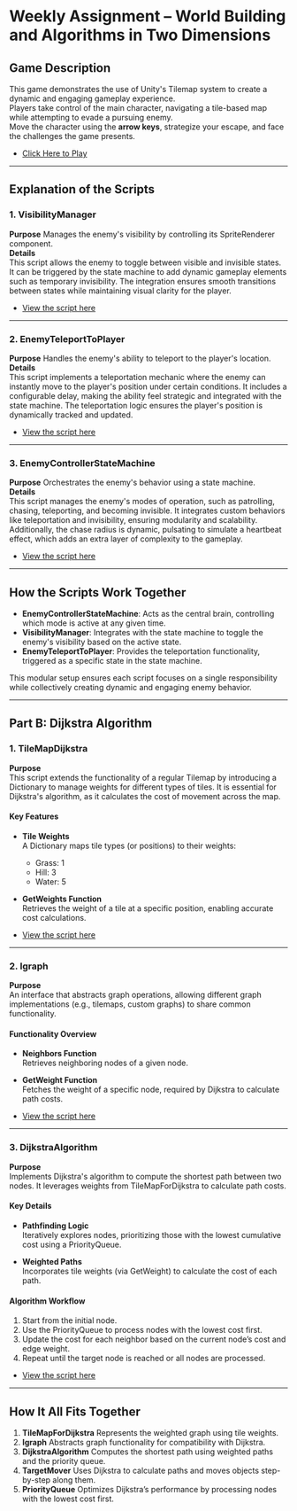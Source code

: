 # Weekly Assignment – World Building and Algorithms in Two Dimensions

## Game Description

This game demonstrates the use of Unity's Tilemap system to create a dynamic and engaging gameplay experience.  
Players take control of the main character, navigating a tile-based map while attempting to evade a pursuing enemy.<br>
Move the character using the **arrow keys**, strategize your escape, and face the challenges the game presents.
- [Click Here to Play ](https://tomgoz.itch.io/tilemapalgo)

---

## Explanation of the Scripts

### 1. VisibilityManager
**Purpose** Manages the enemy's visibility by controlling its SpriteRenderer component.  
**Details**  
This script allows the enemy to toggle between visible and invisible states. It can be triggered by the state machine to add dynamic gameplay elements such as temporary invisibility. The integration ensures smooth transitions between states while maintaining visual clarity for the player.  
- [View the script here](https://github.com/ComputerGameDev/05-tilemap-pathfinding/blob/master/Assets/Scripts/3-enemies/VisibilityManager.cs)

---

### 2. EnemyTeleportToPlayer
**Purpose** Handles the enemy's ability to teleport to the player's location.  
**Details**  
This script implements a teleportation mechanic where the enemy can instantly move to the player's position under certain conditions. It includes a configurable delay, making the ability feel strategic and integrated with the state machine. The teleportation logic ensures the player's position is dynamically tracked and updated.  
- [View the script here](https://github.com/ComputerGameDev/05-tilemap-pathfinding/blob/master/Assets/Scripts/3-enemies/EnemyTeleportToPlayer.cs)

---

### 3. EnemyControllerStateMachine
**Purpose** Orchestrates the enemy's behavior using a state machine.  
**Details**  
This script manages the enemy's modes of operation, such as patrolling, chasing, teleporting, and becoming invisible. It integrates custom behaviors like teleportation and invisibility, ensuring modularity and scalability. Additionally, the chase radius is dynamic, pulsating to simulate a heartbeat effect, which adds an extra layer of complexity to the gameplay.  
- [View the script here](https://github.com/ComputerGameDev/05-tilemap-pathfinding/blob/master/Assets/Scripts/3-enemies/EnemyControllerStateMachine.cs)

---

## How the Scripts Work Together
- **EnemyControllerStateMachine**: Acts as the central brain, controlling which mode is active at any given time.
- **VisibilityManager**: Integrates with the state machine to toggle the enemy's visibility based on the active state.
- **EnemyTeleportToPlayer**: Provides the teleportation functionality, triggered as a specific state in the state machine.

This modular setup ensures each script focuses on a single responsibility while collectively creating dynamic and engaging enemy behavior.

---

## Part B: Dijkstra Algorithm

### 1. TileMapDijkstra
**Purpose**  
This script extends the functionality of a regular Tilemap by introducing a Dictionary to manage weights for different types of tiles. It is essential for Dijkstra's algorithm, as it calculates the cost of movement across the map.

#### Key Features
- **Tile Weights**  
  A Dictionary maps tile types (or positions) to their weights:
  - Grass: 1
  - Hill: 3
  - Water: 5

- **GetWeights Function**  
  Retrieves the weight of a tile at a specific position, enabling accurate cost calculations.

- [View the script here](https://github.com/ComputerGameDev/05-tilemap-pathfinding/blob/master/Assets/Scripts/0-bfs/TilemapGraphDijkstra.cs)

---

### 2. Igraph
**Purpose**  
An interface that abstracts graph operations, allowing different graph implementations (e.g., tilemaps, custom graphs) to share common functionality.

#### Functionality Overview
- **Neighbors Function**  
  Retrieves neighboring nodes of a given node.

- **GetWeight Function**  
  Fetches the weight of a specific node, required by Dijkstra to calculate path costs.

- [View the script here](https://github.com/ComputerGameDev/05-tilemap-pathfinding/blob/master/Assets/Scripts/0-bfs/IGraph.cs)

---

### 3. DijkstraAlgorithm
**Purpose**  
Implements Dijkstra's algorithm to compute the shortest path between two nodes. It leverages weights from TileMapForDijkstra to calculate path costs.

#### Key Details
- **Pathfinding Logic**  
  Iteratively explores nodes, prioritizing those with the lowest cumulative cost using a PriorityQueue.

- **Weighted Paths**  
  Incorporates tile weights (via GetWeight) to calculate the cost of each path.

#### Algorithm Workflow
1. Start from the initial node.
2. Use the PriorityQueue to process nodes with the lowest cost first.
3. Update the cost for each neighbor based on the current node’s cost and edge weight.
4. Repeat until the target node is reached or all nodes are processed.

- [View the script here](https://github.com/ComputerGameDev/05-tilemap-pathfinding/blob/master/Assets/Scripts/0-bfs/DijkstraAlgorithm.cs)

---

## How It All Fits Together

1. **TileMapForDijkstra** Represents the weighted graph using tile weights.
2. **Igraph** Abstracts graph functionality for compatibility with Dijkstra.
3. **DijkstraAlgorithm** Computes the shortest path using weighted paths and the priority queue.
4. **TargetMover** Uses Dijkstra to calculate paths and moves objects step-by-step along them.
5. **PriorityQueue** Optimizes Dijkstra’s performance by processing nodes with the lowest cost first.
